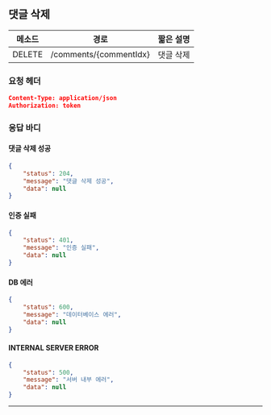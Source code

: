 ## 댓글 삭제
| 메소드 | 경로                   | 짧은 설명 |
| ------ | ---------------------- | --------- |
| DELETE | /comments/{commentIdx} | 댓글 삭제 |
### 요청 헤더
```json
Content-Type: application/json
Authorization: token
```
### 응답 바디
#### 댓글 삭제 성공
```json
{
    "status": 204,
    "message": "댓글 삭제 성공",
    "data": null
}
```
#### 인증 실패
```json
{
    "status": 401,
    "message": "인증 실패",
    "data": null
}
```
#### DB 에러
```json
{
    "status": 600,
    "message": "데이터베이스 에러",
    "data": null
}
```
#### INTERNAL SERVER ERROR
```json
{
    "status": 500,
    "message": "서버 내부 에러",
    "data": null
}
```
----